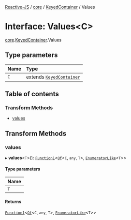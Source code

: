 [Reactive-JS](../README.md) / [core](../modules/core.md) / [KeyedContainer](../modules/core.KeyedContainer.md) / Values

# Interface: Values<C\>

[core](../modules/core.md).[KeyedContainer](../modules/core.KeyedContainer.md).Values

## Type parameters

| Name | Type |
| :------ | :------ |
| `C` | extends [`KeyedContainer`](core.KeyedContainer-1.md) |

## Table of contents

### Transform Methods

- [values](core.KeyedContainer.Values.md#values)

## Transform Methods

### values

▸ **values**<`T`\>(): [`Function1`](../modules/functions.md#function1)<[`Of`](../modules/core.KeyedContainer.md#of)<`C`, `any`, `T`\>, [`EnumeratorLike`](core.EnumeratorLike.md)<`T`\>\>

#### Type parameters

| Name |
| :------ |
| `T` |

#### Returns

[`Function1`](../modules/functions.md#function1)<[`Of`](../modules/core.KeyedContainer.md#of)<`C`, `any`, `T`\>, [`EnumeratorLike`](core.EnumeratorLike.md)<`T`\>\>
